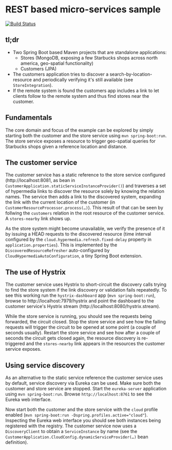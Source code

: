 # REST based micro-services sample

[![Build Status](https://travis-ci.org/olivergierke/rest-microservices.svg?branch=master)](https://travis-ci.org/olivergierke/rest-microservices)

## tl;dr

- Two Spring Boot based Maven projects that are standalone applications:
  - Stores (MongoDB, exposing a few Starbucks shops across north america, geo-spatial functionality)
  - Customers (JPA)
- The customers application tries to discover a search-by-location-resource and periodically verifying it's still available (see `StoreIntegration`).
- If the remote system is found the customers app includes a link to let clients follow to the remote system and thus find stores near the customer.

## Fundamentals

The core domain and focus of the example can be explored by simply starting both the customer and the store service using `mvn spring-boot:run`. The store service exposes a resource to trigger geo-spatial queries for Starbucks shops given a reference location and distance.

## The customer service

The customer service has a static reference to the store service configured (http://localhost:8081, as bean in `CustomerApplication.staticServiceInstanceProvider()`) and traverses a set of hypermedia links to discover the resource solely by knowing the relation names. The service then adds a link to the discovered system, expanding the link with the current location of the customer (in `CustomerResourceProcessor.process(…)`). This result of that can be seen by follwing the `customers` relation in the root resource of the customer service. A `stores-nearby` link shows up.

As the store system might become unavailable, we verify the presence of it by issuing a HEAD requests to the discovered resource (time interval configured by the `cloud.hypermedia.refresh.fixed-delay` property in `application.properties`). This is implemented by the `DiscoveredResourceRefresher` auto-configured by `CloudHypermediaAutoConfiguration`, a tiny Spring Boot extension.

## The use of Hystrix

The customer service uses Hystrix to short-circuit the discovery calls trying to find the store system if the link discovery or validation fails repeatedly. To see this working run the `hystrix-dashboard` app (`mvn spring-boot:run`), browse to http://localhost:7979/hystrix and point the dashboard to the customer service's Hystrix stream (http://localhost:8080/hystrix.stream).

While the store service is running, you should see the requests being forwarded, the circuit closed. Stop the store service and see how the failing requests will trigger the circuit to be opened at some point (a couple of seconds usually). Restart the store service and see how after a couple of seconds the circuit gets closed again, the resource discovery is re-triggered and the `stores-nearby` link appears in the resources the customer service exposes.

## Using service discovery

As an alternative to the static service reference the customer service uses by default, service discovery via Eureka can be used. Make sure both the customer and store service are stopped. Start the `eureka-server` application using `mvn spring-boot:run`. Browse `http://localhost:8761` to see the Eureka web interface.

Now start both the customer and the store service with the `cloud` profile enabled (`mvn spring-boot:run -Dspring.profiles.active="cloud"`). Inspecting the Eureka web interface you should see both instances being registered with the registry. The customer service now uses a `DiscoveryClient` to obtain a `ServiceInstance` by name (see the `CustomerApplication.CloudConfig.dynamicServiceProvider(…)` bean definition).

